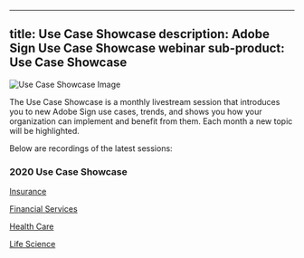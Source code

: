 
---
title: Use Case Showcase
description: Adobe Sign Use Case Showcase webinar
sub-product: Use Case Showcase
---

![Use Case Showcase Image](use-case-showcase-banner.png)

The Use Case Showcase is a monthly livestream session that introduces you to new Adobe Sign use cases, trends, and shows you how your organization can implement and benefit from them. Each month a new topic will be highlighted.


Below are recordings of the latest sessions:


### 2020 Use Case Showcase 

[Insurance](https://event.on24.com/wcc/r/2162717/1449ED610AD3B545004079728D9AE0F6)

[Financial Services](https://esign.adobe.com/2020-use-case-showcase-feb-reg.html)


[Health Care](https://esign.adobe.com/2020-use-case-showcase-march-reg.html)

[Life Science](https://esign.adobe.com/2020-use-case-showcase-april-reg.html)





 
